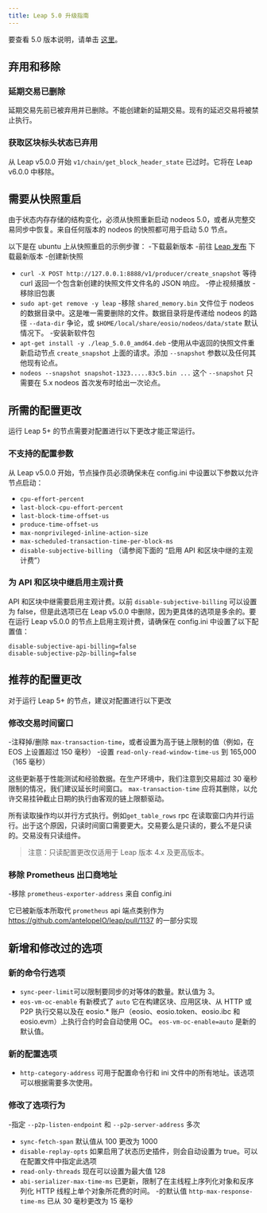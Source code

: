 ```yaml
---
title: Leap 5.0 升级指南
---
```


要查看 5.0 版本说明，请单击 [这里](https://github.com/AntelopeIO/spring/releases/tag/v5.0.0-rc2)。

## 弃用和移除

### 延期交易已删除
延期交易先前已被弃用并已删除。不能创建新的延期交易。现有的延迟交易将被禁止执行。

### 获取区块标头状态已弃用
从 Leap v5.0.0 开始 `v1/chain/get_block_header_state` 已过时。它将在 Leap v6.0.0 中移除。

## 需要从快照重启
由于状态内存存储的结构变化，必须从快照重新启动 nodeos 5.0，或者从完整交易同步中恢复。来自任何版本的 nodeos 的快照都可用于启动 5.0 节点。

以下是在 ubuntu 上从快照重启的示例步骤：
-下载最新版本
 -前往 [Leap 发布](https://github.com/AntelopeIO/spring/releases) 下载最新版本
-创建新快照
 - `curl -X POST http://127.0.0.1:8888/v1/producer/create_snapshot`
      等待 curl 返回一个包含新创建的快照文件文件名的 JSON 响应。
-停止视频播放
-移除旧包裹
 - `sudo apt-get remove -y leap`
-移除 `shared_memory.bin` 文件位于 nodeos 的数据目录中。这是唯一需要删除的文件。数据目录将是传递给 nodeos 的路径 `--data-dir` 争论，或 `$HOME/local/share/eosio/nodeos/data/state` 默认情况下。
-安装新软件包
 - `apt-get install -y ./leap_5.0.0_amd64.deb`
-使用从中返回的快照文件重新启动节点 `create_snapshot` 上面的请求。添加 `--snapshot` 参数以及任何其他现有论点。
 - `nodeos --snapshot snapshot-1323.....83c5.bin ...`
      这个 `--snapshot` 只需要在 5.x nodeos 首次发布时给出一次论点。

## 所需的配置更改
运行 Leap 5+ 的节点需要对配置进行以下更改才能正常运行。

### 不支持的配置参数
从 Leap v5.0.0 开始，节点操作员必须确保未在 config.ini 中设置以下参数以允许节点启动：
- `cpu-effort-percent`
- `last-block-cpu-effort-percent`
- `last-block-time-offset-us`
- `produce-time-offset-us`
- `max-nonprivileged-inline-action-size`
- `max-scheduled-transaction-time-per-block-ms`
- `disable-subjective-billing` （请参阅下面的 “启用 API 和区块中继的主观计费”）

### 为 API 和区块中继启用主观计费
API 和区块中继需要启用主观计费。以前 `disable-subjective-billing` 可以设置为 false，但是此选项已在 Leap v5.0.0 中删除，因为更具体的选项是多余的。要在运行 Leap v5.0.0 的节点上启用主观计费，请确保在 config.ini 中设置了以下配置值：

```
disable-subjective-api-billing=false
disable-subjective-p2p-billing=false
```

## 推荐的配置更改
对于运行 Leap 5+ 的节点，建议对配置进行以下更改

### 修改交易时间窗口
-注释掉/删除 `max-transaction-time`，或者设置为高于链上限制的值（例如，在 EOS 上设置超过 150 毫秒）
-设置 `read-only-read-window-time-us` 到 165,000（165 毫秒）

这些更新基于性能测试和经验数据。在生产环境中，我们注意到交易超过 30 毫秒限制的情况，我们建议延长时间窗口。 `max-transaction-time` 应将其删除，以允许交易挂钟截止日期的执行由客观的链上限额驱动。

所有读取操作均以并行方式执行。例如`get_table_rows` rpc 在读取窗口内并行运行。出于这个原因，只读时间窗口需要更大。交易要么是只读的，要么不是只读的。交易没有只读组件。

> 注意：只读配置更改仅适用于 Leap 版本 4.x 及更高版本。

### 移除 Prometheus 出口商地址
-移除 `prometheus-exporter-address` 来自 config.ini

它已被新版本所取代 `prometheus` api 端点类别作为 https://github.com/antelopeIO/leap/pull/1137 的一部分实现

## 新增和修改过的选项
### 新的命令行选项
- `sync-peer-limit`可以限制要同步的对等体的数量。默认值为 3。
- `eos-vm-oc-enable` 有新模式了 `auto` 它在构建区块、应用区块、从 HTTP 或 P2P 执行交易以及在 eosio.* 账户（eosio、eosio.token、eosio.ibc 和 eosio.evm）上执行合约时会自动使用 OC。 `eos-vm-oc-enable=auto` 是新的默认值。

### 新的配置选项
- `http-category-address` 可用于配置命令行和 ini 文件中的所有地址。该选项可以根据需要多次使用。

### 修改了选项行为
-指定 `--p2p-listen-endpoint` 和 `--p2p-server-address` 多次
- `sync-fetch-span` 默认值从 100 更改为 1000
- `disable-replay-opts` 如果启用了状态历史插件，则会自动设置为 true。可以在配置文件中指定此选项
- `read-only-threads` 现在可以设置为最大值 128
- `abi-serializer-max-time-ms` 已更新，限制了在主线程上序列化对象和反序列化 HTTP 线程上单个对象所花费的时间。
-的默认值 `http-max-response-time-ms` 已从 30 毫秒更改为 15 毫秒
